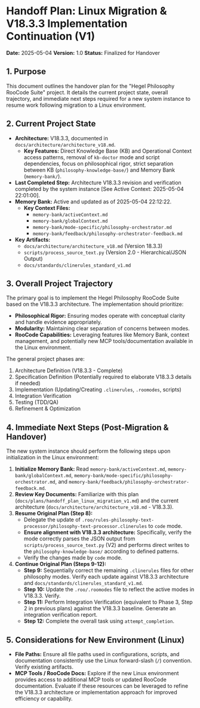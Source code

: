 # Handoff Plan: Linux Migration & V18.3.3 Implementation Continuation (V1)

**Date:** 2025-05-04
**Version:** 1.0
**Status:** Finalized for Handover

## 1. Purpose

This document outlines the handover plan for the "Hegel Philosophy RooCode Suite" project. It details the current project state, overall trajectory, and immediate next steps required for a new system instance to resume work following migration to a Linux environment.

## 2. Current Project State

*   **Architecture:** V18.3.3, documented in `docs/architecture/architecture_v18.md`.
    *   **Key Features:** Direct Knowledge Base (KB) and Operational Context access patterns, removal of `kb-doctor` mode and script dependencies, focus on philosophical rigor, strict separation between KB (`philosophy-knowledge-base/`) and Memory Bank (`memory-bank/`).
*   **Last Completed Step:** Architecture V18.3.3 revision and verification completed by the system instance [See Active Context: 2025-05-04 22:01:00].
*   **Memory Bank:** Active and updated as of 2025-05-04 22:12:22.
    *   **Key Context Files:**
        *   `memory-bank/activeContext.md`
        *   `memory-bank/globalContext.md`
        *   `memory-bank/mode-specific/philosophy-orchestrator.md`
        *   `memory-bank/feedback/philosophy-orchestrator-feedback.md`
*   **Key Artifacts:**
    *   `docs/architecture/architecture_v18.md` (Version 18.3.3)
    *   `scripts/process_source_text.py` (Version 2.0 - Hierarchical/JSON Output)
    *   `docs/standards/clinerules_standard_v1.md`

## 3. Overall Project Trajectory

The primary goal is to implement the Hegel Philosophy RooCode Suite based on the V18.3.3 architecture. The implementation should prioritize:

*   **Philosophical Rigor:** Ensuring modes operate with conceptual clarity and handle evidence appropriately.
*   **Modularity:** Maintaining clear separation of concerns between modes.
*   **RooCode Capabilities:** Leveraging features like Memory Bank, context management, and potentially new MCP tools/documentation available in the Linux environment.

The general project phases are:
1.  Architecture Definition (V18.3.3 - Complete)
2.  Specification Definition (Potentially required to elaborate V18.3.3 details if needed)
3.  Implementation (Updating/Creating `.clinerules`, `.roomodes`, scripts)
4.  Integration Verification
5.  Testing (TDD/QA)
6.  Refinement & Optimization

## 4. Immediate Next Steps (Post-Migration & Handover)

The new system instance should perform the following steps upon initialization in the Linux environment:

1.  **Initialize Memory Bank:** Read `memory-bank/activeContext.md`, `memory-bank/globalContext.md`, `memory-bank/mode-specific/philosophy-orchestrator.md`, and `memory-bank/feedback/philosophy-orchestrator-feedback.md`.
2.  **Review Key Documents:** Familiarize with this plan (`docs/plans/handoff_plan_linux_migration_v1.md`) and the current architecture (`docs/architecture/architecture_v18.md` - V18.3.3).
3.  **Resume Original Plan (Step 8):**
    *   Delegate the update of `.roo/rules-philosophy-text-processor/philosophy-text-processor.clinerules` to `code` mode.
    *   **Ensure alignment with V18.3.3 architecture:** Specifically, verify the mode correctly parses the JSON output from `scripts/process_source_text.py` (V2) and performs direct writes to the `philosophy-knowledge-base/` according to defined patterns.
    *   Verify the changes made by `code` mode.
4.  **Continue Original Plan (Steps 9-12):**
    *   **Step 9:** Sequentially correct the remaining `.clinerules` files for other philosophy modes. Verify each update against V18.3.3 architecture and `docs/standards/clinerules_standard_v1.md`.
    *   **Step 10:** Update the `.roo/.roomodes` file to reflect the active modes in V18.3.3. Verify.
    *   **Step 11:** Perform Integration Verification (equivalent to Phase 3, Step 2 in previous plans) against the V18.3.3 baseline. Generate an integration verification report.
    *   **Step 12:** Complete the overall task using `attempt_completion`.

## 5. Considerations for New Environment (Linux)

*   **File Paths:** Ensure all file paths used in configurations, scripts, and documentation consistently use the Linux forward-slash (`/`) convention. Verify existing artifacts.
*   **MCP Tools / RooCode Docs:** Explore if the new Linux environment provides access to additional MCP tools or updated RooCode documentation. Evaluate if these resources can be leveraged to refine the V18.3.3 architecture or implementation approach for improved efficiency or capability.